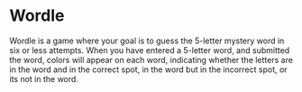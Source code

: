 # Wordle
Wordle is a game where your goal is to guess the 5-letter mystery word in six or less attempts. When you have entered a 5-letter word, and submitted the word, colors will appear on each word, indicating whether the letters are in the word and in the correct spot, in the word but in the incorrect spot, or its not in the word.
